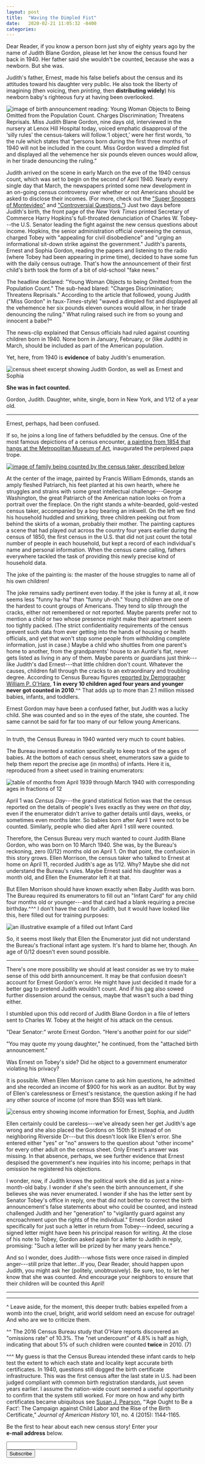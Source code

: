 ```yaml
---
layout: post
title:  "Waving the Dimpled Fist"
date:   2020-02-21 11:05:32 -0400
categories:
---
```



Dear Reader, if you know a person born just shy of eighty years ago by the name of Judith Blane Gordon, please let her know the census found her back in 1940. Her father said she wouldn't be counted, because she was a newborn. But she was.

Judith's father, Ernest, made his false beliefs about the census and its attitudes toward his daughter very public. He also took the liberty of imagining (then voicing, then *printing*, then **distributing widely**) his newborn baby's righteous fury at having been overlooked.

![image of birth announcement reading: Young Woman Objects to Being Omitted from the Population Count. Charges Discrimination; Threatens Reprisals. Miss Judith Blane Gordon, nine days old, interviewed in the nursery at Lenox Hill Hospital today, voiced emphatic disapproval of the ‘silly rules’ the census-takers will follow.‘I object,’ were her first words, ‘to the rule which states that “persons born during the first three months of 1940 will not be included in the count. Miss Gordon waved a dimpled fist and displayed all the vehemence her six pounds eleven ounces would allow, in her tirade denouncing the ruling.”](/images/Judith_Blane_Gordon_multi.jpg)

Judith arrived on the scene in early March on the eve of the 1940 census count, which was set to begin on the second of April 1940. Nearly every single day that March, the newspapers printed some new development in an on-going census controversy over whether or not Americans should be asked to disclose their incomes. (For more, check out the ["Super Snoopers of Montevideo"](https://censusstories.us/2018/07/19/super-snoopers.html) and ["Controversial Questions."](https://censusstories.us/2018/07/31/question-controversies.html)) Just two days before Judith's birth, the front page of the *New York Times* printed Secretary of Commerce Harry Hopkins's full-throated denunciation of Charles W. Tobey---the U.S. Senator leading the fight against the new census questions about income. Hopkins, the senior administration official overseeing the census, charged Tobey with "appealing for civil disobedience" and "urging an informational sit-down strike against the government." Judith's parents, Ernest and Sophia Gordon, reading the papers and listening to the radio (where Tobey had been appearing in prime time), decided to have some fun with the daily census outrage. That's how the announcement of their first child's birth took the form of a bit of old-school "fake news."

<!---
"Hopkins Says Law Permits Pay Query," *New York Times* 17 March 1940.
--->

The headline declared: "Young Woman Objects to being Omitted from the Population Count." The sub-head blared: "Charges Discrimination; Threatens Reprisals." According to the article that followed, young Judith ("Miss Gordon" in faux-*Times*-style) "waved a dimpled fist and displayed all the vehemence her six pounds eleven ounces would allow, in her tirade denouncing the ruling." What ruling raised such ire from so young and innocent a babe?^

The news-clip explained that Census officials had ruled against counting children born in 1940. None born in January, February, or (like Judith) in March, should be included as part of the American population.

Yet, here, from 1940 is **evidence** of baby Judith's enumeration.

![census sheet excerpt showing Judith Gordon, as well as Ernest and Sophia](/images/1940_Ernest_Sophia_Judith_names_highlight.jpg)

**She was in fact counted.**

Gordon, Judith. Daughter, white, single, born in New York, and 1/12 of a year old.

---
<p></p>

Ernest, perhaps, had been confused.

If so, he joins a long line of fathers befuddled by the census. One of the most famous depictions of a census encounter, [a painting from 1854 that hangs at the Metropolitan Museum of Art](https://www.metmuseum.org/art/collection/search/10423), inaugurated the perplexed papa trope.

[![image of family being counted by the census taker, described below](/images/taking_census_MET.jpg)](https://www.metmuseum.org/art/collection/search/10423)

At the center of the image, painted by Francis William Edmonds, stands an amply fleshed Patriarch, his feet planted at his own hearth, where he struggles and strains with some great intellectual challenge---George Washington, the great Patriarch of the American nation looks on from a portrait over the fireplace. On the right stands a white-bearded, gold-vested census taker, accompanied by a boy bearing an inkwell. On the left we find his household huddled and smirking, three children peeking out from behind the skirts of a woman, probably their mother. The painting captures a scene that had played out across the country four years earlier during the census of 1850, the first census in the U.S. that did not just count the total number of people in each household, but kept a record of each individual's name and personal information. When the census came calling, fathers everywhere tackled the task of providing this newly precise kind of household data.

The joke of the painting is: the master of the house struggles to name all of his own children!

The joke remains sadly pertinent even today. If the joke is funny at all, it now seems less "funny ha-ha" than "funny uh-oh." Young children are one of the hardest to count groups of Americans. They tend to slip through the cracks, either not remembered or not reported. Maybe parents prefer not to mention a child or two whose presence might make their apartment seem too tightly packed. (The strict confidentiality requirements of the census prevent such data from ever getting into the hands of housing or health officials, and yet that won't stop some people from withholding complete information, just in case.) Maybe a child who shuttles from one parent's home to another, from the grandparents' house to an Auntie's flat, never gets listed as living in any of them. Maybe parents or guardians just think---like Judith's dad Ernest---that little  children don't count. Whatever the causes, children fall through the cracks to an extraordinary and troubling degree. According to Census Bureau figures [reported by Demographer William P. O'Hare](https://thecensusproject.org/2019/08/19/understanding-omissions-in-the-decennial-census/), **1 in every 10 children aged four years and younger never got counted in 2010**.^^ That adds up to more than 2.1 million missed babies, infants, and toddlers.

Ernest Gordon may have been a confused father, but Judith was a lucky child. She was counted and so in the eyes of the state, she counted. The same cannot be said for far too many of our fellow young Americans.

---
<p></p>

In truth, the Census Bureau in 1940 wanted very much to count babies.

The Bureau invented a notation specifically to keep track of the ages of babies. At the bottom of each census sheet, enumerators saw a guide to help them report the precise age (in months) of infants. Here it is, reproduced from a sheet used in training enumerators:

![table of months from April 1939 through March 1940 with corresponding ages in fractions of 12](/images/infant_ages_fractions_bw_highlight.jpg)

April 1 was *Census Day*---the grand statistical fiction was that the census reported on the details of people's lives exactly as they were *on that day*, even if the enumerator didn't arrive to gather details until days, weeks, or sometimes even months later. So babies born after April 1 were not to be counted. Similarly, people who died after April 1 still were counted.

Therefore, the Census Bureau very much wanted to count Judith Blane Gordon, who was born on 10 March 1940. She was, by the Bureau's reckoning, zero (0/12) months old on April 1. On that point, the confusion in this story grows. Ellen Morrison, the census taker who talked to Ernest at home on April 11, recorded Judith's age as 1/12. Why? Maybe she did not understand the Bureau's rules. Maybe Ernest said his daughter was a month old, and Ellen the Enumerator left it at that.

But Ellen Morrison should have known exactly when Baby Judith was born. The Bureau required its enumerators to fill out an "Infant Card" for any child four months old or younger---and that card had a blank requiring a precise birthday.^^^ I don't have the card for Judith, but it would have looked like this, here filled out for training purposes:

![an illustrative example of a filled out Infant Card](/images/infant_card_example_bw.jpg)

So, it seems most likely that Ellen the Enumerator just did not understand the Bureau's fractional infant age system. It's hard to blame her, though. An age of 0/12 doesn't even sound possible.

---
<p></p>

There's one more possibility we should at least consider as we try to make sense of this odd birth announcement. It may be that confusion doesn't account for Ernest Gordon's error. He might have just decided it made for a better gag to pretend Judith wouldn't count. And if his gag also sowed further dissension around the census, maybe that wasn't such a bad thing either.

I stumbled upon this odd record of Judith Blane Gordon in a file of letters sent to Charles W. Tobey at the height of his attack on the census.

"Dear Senator:" wrote Ernest Gordon. "Here's another point for our side!"

"You may quote my young daughter," he continued, from the "attached birth announcement."

Was Ernest on Tobey's side? Did he object to a government enumerator violating his privacy?

It is possible. When Ellen Morrison came to ask him questions, he admitted and she recorded an income of $900 for his work as an auditor. But by way of Ellen's carelessness or Ernest's resistance, the question asking if he had any other source of income (of more than $50) was left blank.  

![census entry showing income information for Ernest, Sophia, and Judith](/images/1940_Ernest_Sophia_Judith_income_highlight.jpg)

Ellen certainly could be careless---we've already seen her get Judith's age wrong and she also placed the Gordons on 150th St instead of on neighboring Riverside Dr---but this doesn't look like Ellen's error. She entered either "yes" or "no" answers to the question about "other income" for every other adult on the census sheet. Only Ernest's answer was missing. In that absence, perhaps, we see further evidence that Ernest despised the government's new inquiries into his income; perhaps in that omission he registered his objections.

I wonder, now, if Judith knows the political work she did as just a nine-month-old baby. I wonder if she's seen the birth announcement, if she believes she was never enumerated. I wonder if she has the letter sent by Senator Tobey's office in reply, one that did not bother to correct the birth announcement's false statements about who could be counted, and instead challenged Judith and her "generation" to "vigilantly guard against any encroachment upon the rights of the individual." Ernest Gordon asked specifically for just such a letter in return from Tobey---indeed, securing a signed letter might have been his principal reason for writing. At the close of his note to Tobey, Gordon asked again for a letter to Judith in reply, promising: "Such a letter will be prized by her many years hence."

<!---
Charles W. Tobey to Miss Judith Blane Gordon, 28 March 1940  Folder 13, Box 108, Charles W. Tobey Papers, Rauner Special Collections Library, Dartmouth College, Hanover, NH.
Folder titled “Census Special, 1940”

--->

And so I wonder, does Judith---whose fists were once raised in dimpled anger---still prize that letter...If you, Dear Reader, should happen upon Judith, you might ask her (politely, unobtrusively). Be sure, too, to let her know that she was counted. And encourage your neighbors to ensure that their children will be counted this April!



----
----
<p></p>

<!---
enumerator instructions:
"persons who died after 12:01a.m. should be enumerated; and infants born after 12:01 a.m. on April 1, 1940, should not be enumerated." (para. 301, page 14)

paragraph 459 and 460 have to do with infants, under section heading of "Ages of Infants" and "Infant Card"
"The entry in col. 11 for children less than a year old should indicate age in completed months, expressed as twelfths of a year. Ask the following question in each household: 'Are there any children in this household who were born on or after April 1, 1939?' For each child born after April 1, 1939, ascertain the actual birth date and determine the proper entry for col. 11 by referring to the table showing ages by birth dates at the foot of the schedule. Thus the age of a child born on May 2, 1939, should be entered as 10/12. Not that a child born after 12:01 a.m., April 1, 1940, is not to be enumerated." (para. 459, page 44)
"You must fill out an Infant Card (Form P-4), *in addition* to the line of entries on the Population schedule, for each child born during the 4 months from 12:01 a.m., December 1, 1939 to 12:01 a.m., April 1, 1940. That is, fill out an Infant Card for each child for whom the entry in col. 11 is 0/12, 1/12, 2/12, or 3/12."
--->

<!---
infant ages from the "Form P-2 Illustrative Example of Completed Population Schedule” Entry 238, “Scrapbooks Relating to the Censuses of Population 1920-40,” Volume 4
--->

<!---
State Senator Mark Pody's [proposed legislation](https://www.wilsonpost.com/news/pody-wants-to-include-unborn-children-in-census/article_6c5bef04-5323-11ea-9f11-5744c6276eb7.html?utm_medium=social&utm_source=twitter&utm_campaign=user-share) that would make unborn children fair game in counts conducted by local governments in Tennessee, apart from the Federal census. The purpose of the legislation is to give fast-growing communities in the state a means to seek more state funding than would otherwise be granted based purely on the federal count.
--->

^ Leave aside, for the moment, this deeper truth: babies expelled from a womb into the cruel, bright, arid world seldom need an excuse for outrage! And who are we to criticize them.

^^ The 2016 Census Bureau study that O'Hare reports discovered an "omissions rate" of 10.3%. The "net undercount" of 4.8% is half as high, indicating that about 5% of such children were counted **twice** in 2010. (7)

^^^ My guess is that the Census Bureau intended these infant cards to help test the extent to which each state and locality kept accurate birth certificates. In 1940, questions still dogged the birth certificate infrastructure. This was the first census after the last state in U.S. had been judged compliant with common birth registration standards, just seven years earlier. I assume the nation-wide count seemed a useful opportunity to confirm that the system still worked. For more on how and why birth certificates became ubiquitous see [Susan J. Pearson](https://www.history.northwestern.edu/people/faculty/core-faculty/susan-pearson.html), “‘Age Ought to Be a Fact’: The Campaign against Child Labor and the Rise of the Birth Certificate,” *Journal of American History* 101, no. 4 (2015): 1144-1165.


<!-- Begin MailChimp Signup Form -->
<link href="//cdn-images.mailchimp.com/embedcode/classic-10_7.css" rel="stylesheet" type="text/css">
<style type="text/css">
	#mc_embed_signup{background:#fff; clear:left;  width:400px;}
</style>
<div id="mc_embed_signup">
<form action="https://censusstories.us18.list-manage.com/subscribe/post?u=000dd26e1c94a37eaac4e40fc&amp;id=3ad965cfea" method="post" id="mc-embedded-subscribe-form" name="mc-embedded-subscribe-form" class="validate" target="_blank" novalidate>
    <div id="mc_embed_signup_scroll">
	<p>Be the first to hear about each new census story! Enter your <b>e-mail address</b> below.</p>
<div class="mc-field-group">
	<label for="mce-EMAIL"> </label>
	<input type="email" value="" name="EMAIL" class="required email" id="mce-EMAIL">
</div>
	<div id="mce-responses" class="clear">
		<div class="response" id="mce-error-response" style="display:none"></div>
		<div class="response" id="mce-success-response" style="display:none"></div>
	</div>    <!-- real people should not fill this in and expect good things - do not remove this or risk form bot signups-->
    <div style="position: absolute; left: -5000px;" aria-hidden="true"><input type="text" name="b_000dd26e1c94a37eaac4e40fc_3ad965cfea" tabindex="-1" value=""></div>
    <div class="clear"><input type="submit" value="Subscribe" name="subscribe" id="mc-embedded-subscribe" class="button"></div>
    </div>
</form>
</div>
<script type='text/javascript' src='//s3.amazonaws.com/downloads.mailchimp.com/js/mc-validate.js'></script><script type='text/javascript'>(function($) {window.fnames = new Array(); window.ftypes = new Array();fnames[0]='EMAIL';ftypes[0]='email';fnames[1]='FNAME';ftypes[1]='text';fnames[2]='LNAME';ftypes[2]='text';fnames[3]='ADDRESS';ftypes[3]='address';fnames[4]='PHONE';ftypes[4]='phone';fnames[5]='BIRTHDAY';ftypes[5]='birthday';}(jQuery));var $mcj = jQuery.noConflict(true);</script>
<!--End mc_embed_signup-->
